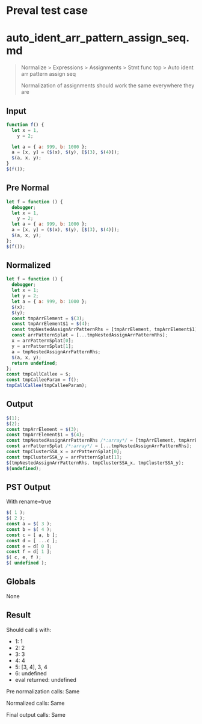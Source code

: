 # Preval test case

# auto_ident_arr_pattern_assign_seq.md

> Normalize > Expressions > Assignments > Stmt func top > Auto ident arr pattern assign seq
>
> Normalization of assignments should work the same everywhere they are

## Input

`````js filename=intro
function f() {
  let x = 1,
    y = 2;

  let a = { a: 999, b: 1000 };
  a = [x, y] = ($(x), $(y), [$(3), $(4)]);
  $(a, x, y);
}
$(f());
`````

## Pre Normal


`````js filename=intro
let f = function () {
  debugger;
  let x = 1,
    y = 2;
  let a = { a: 999, b: 1000 };
  a = [x, y] = ($(x), $(y), [$(3), $(4)]);
  $(a, x, y);
};
$(f());
`````

## Normalized


`````js filename=intro
let f = function () {
  debugger;
  let x = 1;
  let y = 2;
  let a = { a: 999, b: 1000 };
  $(x);
  $(y);
  const tmpArrElement = $(3);
  const tmpArrElement$1 = $(4);
  const tmpNestedAssignArrPatternRhs = [tmpArrElement, tmpArrElement$1];
  const arrPatternSplat = [...tmpNestedAssignArrPatternRhs];
  x = arrPatternSplat[0];
  y = arrPatternSplat[1];
  a = tmpNestedAssignArrPatternRhs;
  $(a, x, y);
  return undefined;
};
const tmpCallCallee = $;
const tmpCalleeParam = f();
tmpCallCallee(tmpCalleeParam);
`````

## Output


`````js filename=intro
$(1);
$(2);
const tmpArrElement = $(3);
const tmpArrElement$1 = $(4);
const tmpNestedAssignArrPatternRhs /*:array*/ = [tmpArrElement, tmpArrElement$1];
const arrPatternSplat /*:array*/ = [...tmpNestedAssignArrPatternRhs];
const tmpClusterSSA_x = arrPatternSplat[0];
const tmpClusterSSA_y = arrPatternSplat[1];
$(tmpNestedAssignArrPatternRhs, tmpClusterSSA_x, tmpClusterSSA_y);
$(undefined);
`````

## PST Output

With rename=true

`````js filename=intro
$( 1 );
$( 2 );
const a = $( 3 );
const b = $( 4 );
const c = [ a, b ];
const d = [ ...c ];
const e = d[ 0 ];
const f = d[ 1 ];
$( c, e, f );
$( undefined );
`````

## Globals

None

## Result

Should call `$` with:
 - 1: 1
 - 2: 2
 - 3: 3
 - 4: 4
 - 5: [3, 4], 3, 4
 - 6: undefined
 - eval returned: undefined

Pre normalization calls: Same

Normalized calls: Same

Final output calls: Same
